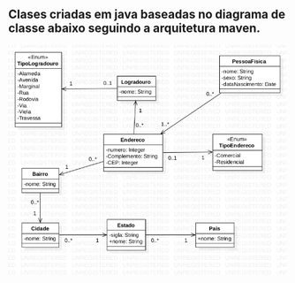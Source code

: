 ## Clases criadas em java baseadas no diagrama de classe abaixo seguindo a arquitetura maven.

![](src/DiagramaDeClasse-Endereco.png) 
